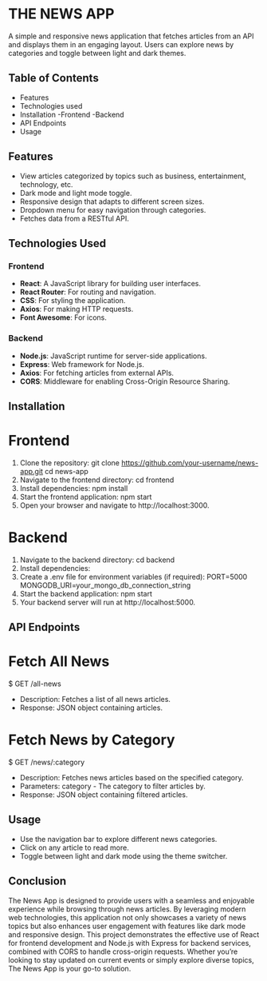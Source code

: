 # THE NEWS APP

A simple and responsive news application that fetches articles from an API and displays them in an engaging layout. Users can explore news by categories and toggle between light and dark themes.

## Table of Contents
- Features
- Technologies used
- Installation
  -Frontend
  -Backend
- API Endpoints
- Usage


## Features
- View articles categorized by topics such as business, entertainment, technology, etc.
- Dark mode and light mode toggle.
- Responsive design that adapts to different screen sizes.
- Dropdown menu for easy navigation through categories.
- Fetches data from a RESTful API.

## Technologies Used

### Frontend
- **React**: A JavaScript library for building user interfaces.
- **React Router**: For routing and navigation.
- **CSS**: For styling the application.
- **Axios**: For making HTTP requests.
- **Font Awesome**: For icons.

### Backend
- **Node.js**: JavaScript runtime for server-side applications.
- **Express**: Web framework for Node.js.
- **Axios**: For fetching articles from external APIs.
- **CORS**: Middleware for enabling Cross-Origin Resource Sharing.

  
## Installation

# Frontend
  1. Clone the repository:
     git clone https://github.com/your-username/news-app.git
     cd news-app
  2. Navigate to the frontend directory:
       cd  frontend
  3. Install dependencies:
       npm install
  4. Start the frontend application:
       npm start
  5. Open your browser and navigate to http://localhost:3000.

# Backend
  1. Navigate to the backend directory:
       cd backend
  2. Install dependencies:
  3. Create a .env file for environment variables (if required):
       PORT=5000
       MONGODB_URI=your_mongo_db_connection_string
  4. Start the backend application:
       npm start
  5. Your backend server will run at http://localhost:5000.

## API Endpoints

# Fetch All News
$ GET /all-news
- Description: Fetches a list of all news articles.
- Response: JSON object containing articles.
  
# Fetch News by Category
$ GET /news/:category
- Description: Fetches news articles based on the specified category.
- Parameters: category - The category to filter articles by.
- Response: JSON object containing filtered articles.


## Usage
- Use the navigation bar to explore different news categories.
- Click on any article to read more.
- Toggle between light and dark mode using the theme switcher.

## Conclusion

The News App is designed to provide users with a seamless and enjoyable experience while browsing through news articles. By leveraging modern web technologies, this application not only showcases a variety of news topics but also enhances user engagement with features like dark mode and responsive design.
This project demonstrates the effective use of React for frontend development and Node.js with Express for backend services, combined with CORS to handle cross-origin requests. Whether you’re looking to stay updated on current events or simply explore diverse topics, The News App is your go-to solution.
